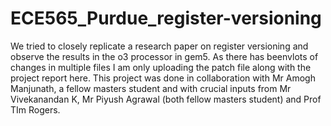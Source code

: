 # ECE565_Purdue_register-versioning
We tried to closely replicate a research paper on register versioning and observe the results in the o3 processor in gem5. As there has beenvlots of changes in multiple files I am only uploading the patch file along with the project report here. This project was done in collaboration with Mr Amogh Manjunath, a fellow masters student and with crucial inputs from Mr Vivekanandan K, Mr Piyush Agrawal (both fellow masters student) and Prof TIm Rogers.
